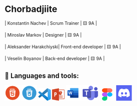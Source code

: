 # Chorbadjiite




| Konstantin Nachev | Scrum Trainer  | 🟨 9A |

| Miroslav Markov |  Designer  | 🟨 9A |

| Aleksander Harakchiyski| Front-end developer | 🟨 9A |

| Veselin Boyanov | Back-end developer  | 🟨 9A |

## 🚀 Languages and tools:
<p align="left"> 
        <img src="./images/Tools_and_Languages/html.png" width="50px" height="50px"> 
        <img src="./images/Tools_and_Languages/css.png" width="50px" height="50px"> 
        <img src="./images/Tools_and_Languages/vscode.png" width="40px" height="40px"> 
        <img src="./images/Tools_and_Languages/powerpoint.png" width="40px" height="40px"> 
        <img src="./images/Tools_and_Languages/word.png" width="50px" height="50px"> 
        <img src="./images/Tools_and_Languages/teams.png" width="50px" height="50px"> 
        <img src="./images/Tools_and_Languages/figma.png" width="50px" height="40px">
        <img src="./images/Tools_and_Languages/Discord_Icon.png" width="50px" height="50px"> 
</a>
</p>
